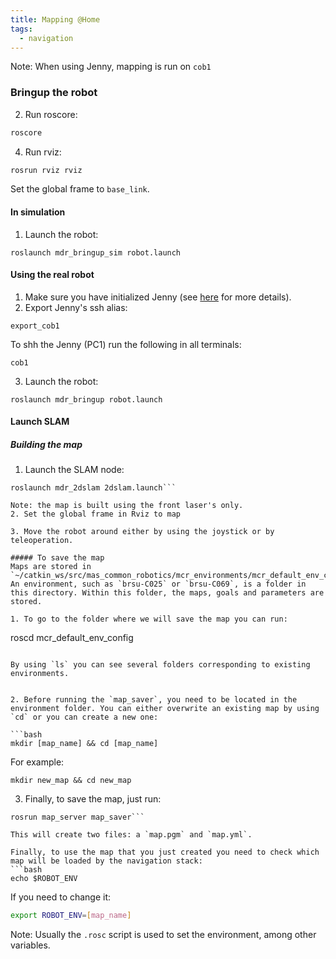 ```yaml
---
title: Mapping @Home
tags:
  - navigation
---
```


Note: When using Jenny, mapping is run on `cob1`

### Bringup the robot

2. Run roscore:

  ```bash
  roscore
  ```
4. Run rviz:
  ```bash
  rosrun rviz rviz
  ```
  Set the global frame to `base_link`.

#### In simulation

1. Launch the robot:
  ```
  roslaunch mdr_bringup_sim robot.launch
  ```

#### Using the real robot
1. Make sure you have initialized Jenny (see [here](working-on-jenny) for more details).
1. Export Jenny's ssh alias:

  ```
  export_cob1
  ```
  To shh the Jenny (PC1) run the following in all terminals:
  ```
  cob1
  ```
3. Launch the robot:
  ```
  roslaunch mdr_bringup robot.launch
  ```


#### Launch SLAM
##### Building the map
1. Launch the SLAM node:
  ```
  roslaunch mdr_2dslam 2dslam.launch```

  Note: the map is built using the front laser's only.
2. Set the global frame in Rviz to map

3. Move the robot around either by using the joystick or by teleoperation.  

##### To save the map
Maps are stored in `~/catkin_ws/src/mas_common_robotics/mcr_environments/mcr_default_env_config`. An environment, such as `brsu-C025` or `brsu-C069`, is a folder in this directory. Within this folder, the maps, goals and parameters are stored.  

  1. To go to the folder where we will save the map you can run:  
  ```
  roscd mcr_default_env_config
  ```

  By using `ls` you can see several folders corresponding to existing environments.


  2. Before running the `map_saver`, you need to be located in the environment folder. You can either overwrite an existing map by using `cd` or you can create a new one:

  ```bash
  mkdir [map_name] && cd [map_name]
  ```
  For example:
  ```
  mkdir new_map && cd new_map
  ```

  3. Finally, to save the map, just run:  
  ```
  rosrun map_server map_saver```

  This will create two files: a `map.pgm` and `map.yml`.

Finally, to use the map that you just created you need to check which map will be loaded by the navigation stack:  
  ```bash
  echo $ROBOT_ENV
  ```
If you need to change it:  
  ```bash
  export ROBOT_ENV=[map_name]
  ```

Note: Usually the `.rosc` script is used to set the environment, among other variables.
